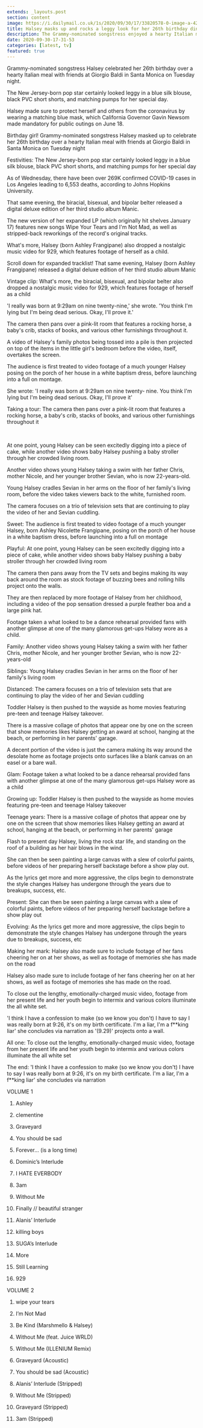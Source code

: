 ```yaml
---
extends: _layouts.post
section: content
image: https://i.dailymail.co.uk/1s/2020/09/30/17/33820578-0-image-a-42_1601481763869.jpg 
title: Halsey masks up and rocks a leggy look for her 26th birthday dinner in Santa Monica 
description: The Grammy-nominated songstress enjoyed a hearty Italian meal with friends at Giorgio Baldi on Tuesday night 
date: 2020-09-30-17-31-53 
categories: [latest, tv] 
featured: true 
--- 
```

Grammy-nominated songstress Halsey celebrated her 26th birthday over a hearty Italian meal with friends at Giorgio Baldi in Santa Monica on Tuesday night.

The New Jersey-born pop star certainly looked leggy in a blue silk blouse, black PVC short shorts, and matching pumps for her special day.

Halsey made sure to protect herself and others from the coronavirus by wearing a matching blue mask, which California Governor Gavin Newsom made mandatory for public outings on June 18.   

Birthday girl! Grammy-nominated songstress Halsey masked up to celebrate her 26th birthday over a hearty Italian meal with friends at Giorgio Baldi in Santa Monica on Tuesday night

Festivities: The New Jersey-born pop star certainly looked leggy in a blue silk blouse, black PVC short shorts, and matching pumps for her special day

As of Wednesday, there have been over 269K confirmed COVID-19 cases in Los Angeles leading to 6,553 deaths, according to Johns Hopkins University.

That same evening, the biracial, bisexual, and bipolar belter released a digital deluxe edition of her third studio album Manic.

The new version of her expanded LP (which originally hit shelves January 17) features new songs Wipe Your Tears and I'm Not Mad, as well as stripped-back reworkings of the record's original tracks.

What's more, Halsey (born Ashley Frangipane) also dropped a nostalgic music video for 929, which features footage of herself as a child.

Scroll down for expanded tracklist! That same evening, Halsey (born Ashley Frangipane) released a digital deluxe edition of her third studio album Manic

Vintage clip: What's more, the biracial, bisexual, and bipolar belter also dropped a nostalgic music video for 929, which features footage of herself as a child

'I really was born at 9:29am on nine twenty-nine,' she wrote. 'You think I'm lying but I'm being dead serious. Okay, I'll prove it.' 

The camera then pans over a pink-lit room that features a rocking horse, a baby's crib, stacks of books, and various other furnishings throughout it.

A video of Halsey's family photos being tossed into a pile is then projected on top of the items in the little girl's bedroom before the video, itself, overtakes the screen.  

The audience is first treated to video footage of a much younger Halsey posing on the porch of her house in a white baptism dress, before launching into a full on montage.  

She wrote: 'I really was born at 9:29am on nine twenty- nine. You think I'm lying but I'm being dead serious. Okay, I'll prove it'

Taking a tour: The camera then pans over a pink-lit room that features a rocking horse, a baby's crib, stacks of books, and various other furnishings throughout it

 

At one point, young Halsey can be seen excitedly digging into a piece of cake, while another video shows baby Halsey pushing a baby stroller through her crowded living room.

Another video shows young Halsey taking a swim with her father Chris, mother Nicole, and her younger brother Sevian, who is now 22-years-old.

Young Halsey cradles Sevian in her arms on the floor of her family's living room, before the video takes viewers back to the white, furnished room.

The camera focuses on a trio of television sets that are continuing to play the video of her and Sevian cuddling. 

Sweet: The audience is first treated to video footage of a much younger Halsey, born Ashley Nicolette Frangipane, posing on the porch of her house in a white baptism dress, before launching into a full on montage



Playful: At one point, young Halsey can be seen excitedly digging into a piece of cake, while another video shows baby Halsey pushing a baby stroller through her crowded living room

The camera then pans away from the TV sets and begins making its way back around the room as stock footage of buzzing bees and rolling hills project onto the walls.

They are then replaced by more footage of Halsey from her childhood, including a video of the pop sensation dressed a purple feather boa and a large pink hat.

Footage taken a what looked to be a dance rehearsal provided fans with another glimpse at one of the many glamorous get-ups Halsey wore as a child.

Family: Another video shows young Halsey taking a swim with her father Chris, mother Nicole, and her younger brother Sevian, who is now 22-years-old

Siblings: Young Halsey cradles Sevian in her arms on the floor of her family's living room

Distanced: The camera focuses on a trio of television sets that are continuing to play the video of her and Sevian cuddling

Toddler Halsey is then pushed to the wayside as home movies featuring pre-teen and teenage Halsey takeover.

There is a massive collage of photos that appear one by one on the screen that show memories likes Halsey getting an award at school, hanging at the beach, or performing in her parents' garage.

A decent portion of the video is just the camera making its way around the desolate home as footage projects onto surfaces like a blank canvas on an easel or a bare wall. 

Glam: Footage taken a what looked to be a dance rehearsal provided fans with another glimpse at one of the many glamorous get-ups Halsey wore as a child



Growing up: Toddler Halsey is then pushed to the wayside as home movies featuring pre-teen and teenage Halsey takeover

Teenage years: There is a massive collage of photos that appear one by one on the screen that show memories likes Halsey getting an award at school, hanging at the beach, or performing in her parents' garage

Flash to present day Halsey, living the rock star life, and standing on the roof of a building as her hair blows in the wind.

She can then be seen painting a large canvas with a slew of colorful paints, before videos of her preparing herself backstage before a show play out.

As the lyrics get more and more aggressive, the clips begin to demonstrate the style changes Halsey has undergone through the years due to breakups, success, etc. 

Present: She can then be seen painting a large canvas with a slew of colorful paints, before videos of her preparing herself backstage before a show play out



Evolving: As the lyrics get more and more aggressive, the clips begin to demonstrate the style changes Halsey has undergone through the years due to breakups, success, etc

Making her mark: Halsey also made sure to include footage of her fans cheering her on at her shows, as well as footage of memories she has made on the road

 Halsey also made sure to include footage of her fans cheering her on at her shows, as well as footage of memories she has made on the road. 

To close out the lengthy, emotionally-charged music video, footage from her present life and her youth begin to intermix and various colors illuminate the all white set. 

'I think I have a confession to make (so we know you don't) I have to say I was really born at 9:26, it's on my birth certificate. I'm a liar, I'm a f**king liar' she concludes via narration as '(9.29)' projects onto a wall. 



All one: To close out the lengthy, emotionally-charged music video, footage from her present life and her youth begin to intermix and various colors illuminate the all white set

The end: 'I think I have a confession to make (so we know you don't) I have to say I was really born at 9:26, it's on my birth certificate. I'm a liar, I'm a f**king liar' she concludes via narration

VOLUME 1

01. Ashley

02. clementine

03. Graveyard

04. You should be sad

05. Forever… (is a long time)

06. Dominic’s Interlude

07. I HATE EVERBODY

08. 3am

09. Without Me

10. Finally // beautiful stranger

11. Alanis’ Interlude

12. killing boys

13. SUGA’s Interlude

14. More

15. Still Learning

16. 929

VOLUME 2 

01. wipe your tears

02. I’m Not Mad

03. Be Kind (Marshmello & Halsey)

04. Without Me (feat. Juice WRLD)

05. Without Me (ILLENIUM Remix)

06. Graveyard (Acoustic)

07. You should be sad (Acoustic)

08. Alanis’ Interlude (Stripped)

09. Without Me (Stripped)

10. Graveyard (Stripped)

11. 3am (Stripped)

